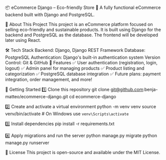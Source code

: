 📦 eCommerce Django – Eco-friendly Store
🚀 A fully functional eCommerce backend built with Django and PostgreSQL.

🌱 About This Project
This project is an eCommerce platform focused on selling eco-friendly and sustainable products. It is built using Django for the backend and PostgreSQL as the database. The frontend will be developed later using React.

🛠 Tech Stack
Backend: Django, Django REST Framework
Database: PostgreSQL
Authentication: Django's built-in authentication system
Version Control: Git & GitHub
🔑 Features
✅ User authentication (registration, login, logout)
✅ Admin panel for managing products
✅ Product listing and categorization
✅ PostgreSQL database integration
✅ Future plans: payment integration, order management, and more!

🚀 Getting Started
1️⃣ Clone this repository
git clone git@github.com:benja-matteo/ecommerce-django.git
cd ecommerce-django

2️⃣ Create and activate a virtual environment
python -m venv venv
source venv/bin/activate  # On Windows use `venv\Scripts\activate`

3️⃣ Install dependencies
pip install -r requirements.txt

4️⃣ Apply migrations and run the server
python manage.py migrate
python manage.py runserver

📜 License
This project is open-source and available under the MIT License.
